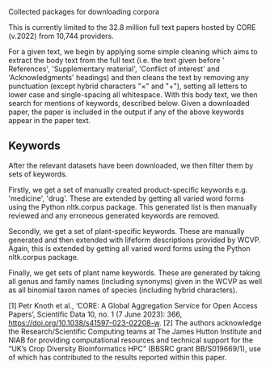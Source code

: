 Collected packages for downloading corpora

This is currently limited to the 32.8 million full text papers hosted by CORE (v.2022) from 10,744 providers.

For a given text, we begin by applying some simple cleaning which aims to extract the body text from the full text (i.e. the text given before '
References', 'Supplementary material', 'Conflict of
interest' and 'Acknowledgments' headings) and then cleans the text by removing any punctuation (except hybrid characters "×" and "+"), setting all
letters to lower case and single-spacing all whitespace. With this body text, we then search for mentions of keywords, described below. Given a
downloaded paper, the paper is included in the output if any of the above keywords appear in the paper text.

## Keywords

After the relevant datasets have been downloaded, we then filter them by sets of keywords.

Firstly, we get a set of manually created product-specific keywords e.g. 'medicine', 'drug'. These are extended by getting all varied word forms using
the Python nltk.corpus package. This generated list is then manually reviewed and any erroneous generated keywords are removed.

Secondly, we get a set of plant-specific keywords. These are manually generated and then extended with lifeform descriptions provided by WCVP. Again,
this is extended by getting all varied word forms using
the Python nltk.corpus package.

Finally, we get sets of plant name keywords. These are generated by taking all genus and family names (including synonyms) given in the WCVP as well
as all binomial taxon names of species (including hybrid characters).


[1] Petr Knoth et al., ‘CORE: A Global Aggregation Service for Open Access Papers’, Scientific Data 10, no. 1 (7 June 2023):
366, https://doi.org/10.1038/s41597-023-02208-w.
[2] The authors acknowledge the Research/Scientific Computing teams at The James Hutton Institute and NIAB for providing computational resources and technical support for the
“UK’s Crop Diversity Bioinformatics HPC” (BBSRC grant BB/S019669/1), use of which has contributed to the results reported within this paper.